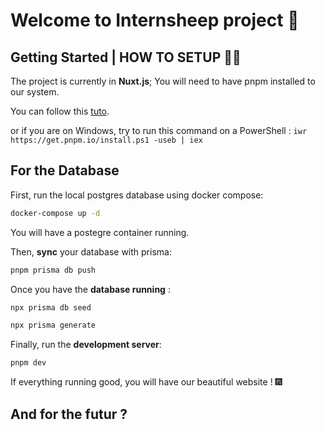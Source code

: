 # Welcome to Internsheep project 🐑

## Getting Started | HOW TO SETUP 👷‍♂️

The project is currently in **Nuxt.js**; You will need to have pnpm installed to our system.

You can follow this [tuto](https://pnpm.io/fr/next/installation).

or if you are on Windows, try to run this command on a PowerShell : `iwr https://get.pnpm.io/install.ps1 -useb | iex`

## For the Database
First, run the local postgres database using docker compose:

```bash
docker-compose up -d
```
You will have a postegre container running.

Then, **sync** your database with prisma:

```bash
pnpm prisma db push
```

Once you have the __database running__ : 

```bash
npx prisma db seed
```

```bash
npx prisma generate
```


Finally, run the __development server__:

```bash
pnpm dev
```

If everything running good, you will have our beautiful website ! 🎆

## And for the futur ? 

